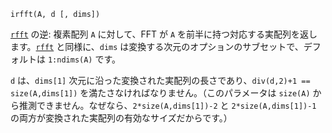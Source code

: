 ```
irfft(A, d [, dims])
```

[`rfft`](@ref) の逆: 複素配列 `A` に対して、FFT が `A` を前半に持つ対応する実配列を返します。[`rfft`](@ref) と同様に、`dims` は変換する次元のオプションのサブセットで、デフォルトは `1:ndims(A)` です。

`d` は、`dims[1]` 次元に沿った変換された実配列の長さであり、`div(d,2)+1 == size(A,dims[1])` を満たさなければなりません。（このパラメータは `size(A)` から推測できません。なぜなら、`2*size(A,dims[1])-2` と `2*size(A,dims[1])-1` の両方が変換された実配列の有効なサイズだからです。）
